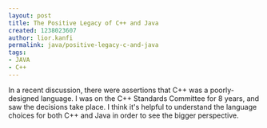 ```yaml
---
layout: post
title: The Positive Legacy of C++ and Java
created: 1238023607
author: lior.kanfi
permalink: java/positive-legacy-c-and-java
tags:
- JAVA
- C++
---
```

<p>In a recent discussion, there were assertions that C++ was a poorly-designed language. I was on the C++ Standards Committee for 8 years, and saw the decisions take place. I think it's helpful to understand the language choices for both C++ and Java in order to see the bigger perspective.</p>

